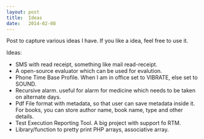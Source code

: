 ```yaml
---
layout: post
title:  Ideas
date:   2014-02-08
---
```


Post to capture various ideas I have. If you like a idea, feel free to use it.

Ideas:

*   SMS with read receipt, something like mail read-receipt.
*   A open-source evaluator which can be used for evalution. 
*   Phone Time Base Profile. When I am in office set to VIBRATE, else set to SOUND.
*   Recursive alarm. useful for alarm for medicine which needs to be taken on alternate days.
*   Pdf File format with metadata, so that user can save metadata inside it. For books, you can store author name, book name, type and other details.
*   Test Execution Reporting Tool. A big project with support fo RTM.
*   Library/function to pretty print PHP arrays, associative array.
